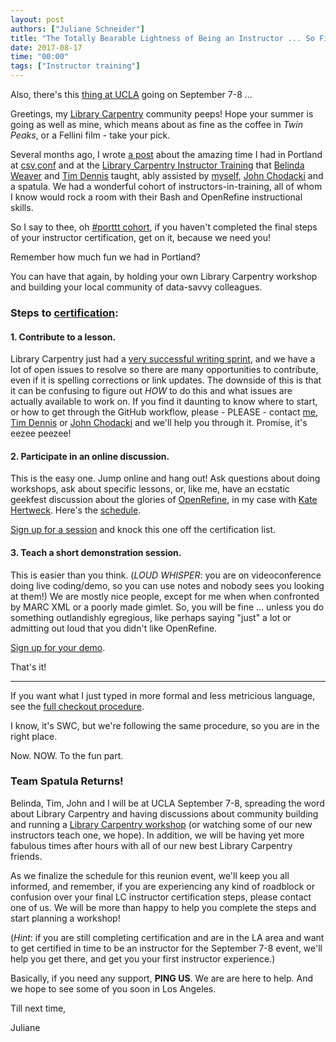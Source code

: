 ```yaml
---
layout: post
authors: ["Juliane Schneider"]
title: "The Totally Bearable Lightness of Being an Instructor ... So Finish that Training!"
date: 2017-08-17
time: "00:00"
tags: ["Instructor training"]
---
```


Also, there's this [thing at UCLA](https://ucla-data-archive.github.io/2017-09-08-ucla/) going on September 7-8 ...

Greetings, my [Library Carpentry](https://librarycarpentry.github.io) community peeps! 
Hope your summer is going as well as mine, which means about as fine as the coffee in *Twin Peaks*, 
or a Fellini film - take your pick.

Several months ago, I wrote [a post](https://software-carpentry.org/blog/2017/05/lc-Portland-Boston.html) about the amazing time I 
had in Portland at [csv,conf](https://csvconf.com/) and at the 
[Library Carpentry Instructor Training](https://weaverbel.github.io/2017-05-04-portland-ttt/) that [Belinda Weaver](https://twitter.com/cloudaus)
and [Tim Dennis](https://twitter.com/jt14den) taught, 
ably assisted by [myself](https://twitter.com/JulianeS), [John Chodacki](https://twitter.com/chodacki) and a spatula. 
We had a wonderful cohort of instructors-in-training, all of whom I know would rock a room with their Bash 
and OpenRefine instructional skills.

So I say to thee, oh [#porttt cohort](https://twitter.com/hashtag/porttt?src=hash), if you haven't completed the final steps of 
your instructor certification, get on it, because we need you! 

Remember how much fun we had in Portland? 

You can have that again, by holding your own Library Carpentry workshop and building your local community of data-savvy colleagues. 

### Steps to [certification](http://swcarpentry.github.io/instructor-training/checkout/):

#### 1. Contribute to a lesson. 

Library Carpentry just had a [very successful writing sprint](https://software-carpentry.org/blog/2017/06/lc-sprint.html), and 
we have a lot of open issues to resolve so there are 
many opportunities to contribute, even if it is spelling corrections or link updates. 
The downside of this is that it can be confusing to figure out *HOW* to do this and what issues are actually available to work on. 
If you find it daunting to know where to start, or how to get through the GitHub workflow, 
please - PLEASE - contact [me](mailto:Juliane_Schneider@hms.harvard.edu), [Tim Dennis](mailto:tdennis@library.ucla.edu) or 
[John Chodacki](mailto:John.Chodacki@ucop.edu) and we'll help you through it.  Promise, it's eezee peezee!

#### 2. Participate in an online discussion.

This is the easy one. Jump online and hang out! Ask questions about doing workshops, ask about specific lessons, 
or, like me, have an ecstatic geekfest discussion about the glories of [OpenRefine](http://openrefine.org/), in my case with 
[Kate Hertweck](https://twitter.com/k8hert). 
Here's the [schedule](http://pad.software-carpentry.org/instructor-discussion). 

[Sign up for a session](http://pad.software-carpentry.org/instructor-discussion) and knock this one 
off the certification list. 

#### 3. Teach a short demonstration session.

This is easier than you think. (*LOUD WHISPER*: you are on videoconference doing live 
coding/demo, so you can use notes and nobody sees you looking at them!) We are mostly nice people, 
except for me when when confronted by MARC XML or a poorly made gimlet. 
So, you will be fine ... unless you do something outlandishly egregious, like perhaps 
saying "just" a lot or admitting out loud that you didn't like OpenRefine.

[Sign up for your demo](http://pad.software-carpentry.org/teaching-demos). 

That's it!

--------

If you want what I just typed in more formal and less metricious language, see 
the [full checkout procedure](http://swcarpentry.github.io/instructor-training/checkout/).

I know, it's SWC, but we're following the same procedure, so you are in the right place.

Now. NOW. To the fun part.

### Team Spatula Returns! 

Belinda, Tim, John and I will be at UCLA September 7-8, spreading the word about Library Carpentry and having discussions 
about community building and running a [Library Carpentry workshop](https://ucla-data-archive.github.io/2017-09-08-ucla/)
(or watching some of our new instructors teach one, we hope). In addition, we will be having yet more fabulous times 
after hours with all of our new best Library Carpentry friends.

As we finalize the schedule for this reunion event, we'll keep you all informed, 
and remember, if you are experiencing any kind of roadblock or confusion over your final LC instructor certification steps, 
please contact one of us. We will be more than happy to help you complete the steps and start planning a workshop!  

(*Hint*: if you are still completing certification and are in the LA area and want to get certified in time 
to be an instructor for the September 7-8 event, we'll help you get there, and get you your first instructor experience.) 

Basically, if you need any support, **PING US**.  We are are here to help.  And we hope to see some of you soon in Los Angeles.	

Till next time, 

Juliane 
